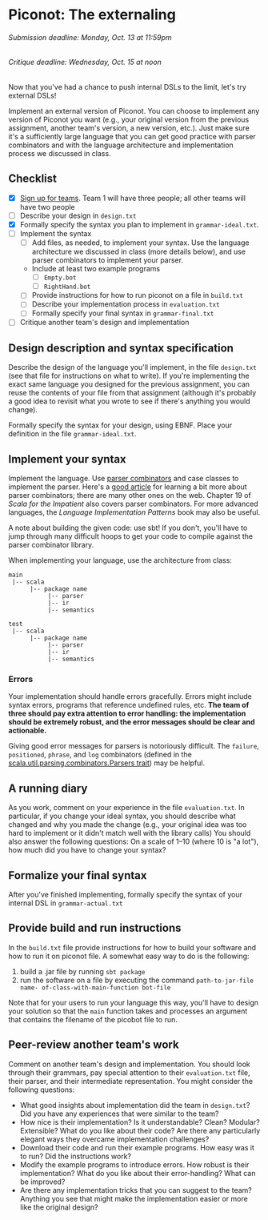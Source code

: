 [Teams]: https://github.com/hmc-cs111-fall2014/piconot-external/wiki/Team-sign-ups
[API]: http://www.cs.hmc.edu/cs111/picolib/index.html#package
[ParserCombinatorResource]: http://bitwalker.org/blog/2013/08/10/learn-by-example-scala-parser-combinators/
[ParserCombinatorAPI]: http://www.scala-lang.org/files/archive/api/2.11.2/scala-parser-combinators/#package

# Piconot: The externaling
###### _Submission deadline: Monday, Oct. 13 at 11:59pm_
###### _Critique deadline: Wednesday, Oct. 15 at noon_

Now that you've had a chance to push internal DSLs to the limit, let's try
external DSLs!

Implement an external version of Piconot. You can choose to implement any
version of Piconot you want (e.g., your original version from the previous
assignment, another team's version, a new version, etc.). Just make sure it's a
sufficiently large language that you can get good practice with parser
combinators and with the language architecture and implementation process we
discussed in class.

## Checklist
 - [x] [Sign up for teams][Teams]. Team 1 will have three people; all other 
    teams will have two people
 - [ ] Describe your design in `design.txt` 
 - [x] Formally specify the syntax you plan to implement in `grammar-ideal.txt`.
 - [ ] Implement the syntax
     - [ ] Add files, as needed, to implement your syntax. Use the language
     architecture we discussed in class (more details below), and use parser
     combinators to implement your parser.
     - Include at least two example programs
       - [ ] `Empty.bot`
       - [ ] `RightHand.bot`
     - [ ] Provide instructions for how to run piconot on a file in `build.txt`
     - [ ] Describe your implementation process in `evaluation.txt`
     - [ ] Formally specify your final syntax in `grammar-final.txt`
  - [ ] Critique another team's design and implementation

## Design description and syntax specification

Describe the design of the language you'll implement, in the file `design.txt`
(see that file for instructions on what to write). If you're implementing the
exact same language you designed for the previous assignment, you can reuse the
contents of your file from that assignment (although it's probably a good idea
to revisit what you wrote to see if there's anything you would change).

Formally specify the syntax for your design, using EBNF. Place your definition
in the file `grammar-ideal.txt`. 

## Implement your syntax

Implement the language. Use [parser combinators][ParserCombinatorAPI] and case
classes to implement the parser. Here's a [good article][ParserCombinatorResource] 
for learning a bit more about parser
combinators; there are many other ones on the web. Chapter 19 of _Scala for the
Impatient_ also covers parser combinators. For more advanced languages, the
_Language Implementation Patterns_ book may also be useful.

A note about building the given code: use sbt! If you don't, you'll have to jump
through many difficult hoops to get your code to compile against the parser
combinator library.

When implementing your language, use the architecture from class:

```
main 
 |-- scala
      |-- package name
           |-- parser
           |-- ir
           |-- semantics

test 
 |-- scala
      |-- package name
           |-- parser
           |-- ir
           |-- semantics
```

### Errors

Your implementation should handle errors gracefully. Errors might include syntax
errors, programs that reference undefined rules, etc. **The team of three should
pay extra attention to error handling: the implementation should be extremely
robust, and the error messages should be clear and actionable.**

Giving good error messages for parsers is notoriously difficult. The `failure`, 
`positioned`, `phrase`, and `log` combinators (defined in the 
[scala.util.parsing.combinators.Parsers trait](http://www.scala-lang.org/files/archive/api/2.11.2/scala-parser-combinators/#scala.util.parsing.combinator.Parsers)) may be helpful.

## A running diary

As you work, comment on your experience in the file `evaluation.txt`. In
particular, if you change your ideal syntax, you should describe what
changed and why you made the change (e.g., your original idea was too hard to
implement or it didn't match well with the library calls) You should also answer
the following questions: On a scale of 1–10 (where 10 is "a lot"), how much did
you have to change your syntax? 

## Formalize your final syntax

After you've finished implementing, formally specify the syntax of your internal
DSL in `grammar-actual.txt`

## Provide build and run instructions

In the `build.txt` file provide instructions for how to build your software and
how to run it on piconot file. A somewhat easy way to do is the following:

  1. build a .jar file by running `sbt package`
  2. run the software on a file by executing the command `path-to-jar-file name-
  of-class-with-main-function bot-file`

Note that for your users to run your language this way, you'll have to design
your solution so that the `main` function takes and processes an argument that
contains the filename of the picobot file to run.

## Peer-review another team's work

Comment on another team's design and implementation. You should look through
their grammars, pay special attention to their `evaluation.txt` file, their
parser, and their intermediate representation. You might consider the following
questions:

  - What good insights about implementation did the team in `design.txt`? Did
  you have any experiences that were similar to the team?
  - How nice is their implementation? Is it understandable? Clean? Modular?
  Extensible? What do you like about their code? Are there any particularly
  elegant ways they overcame implementation challenges?
  - Download their code and run their example programs. How easy was it to run? 
  Did the instructions work?
  - Modify the example programs to introduce errors. How robust is their
  implementation? What do you like about their error-handling? What can be improved?
  - Are there any implementation tricks that you can suggest to the team?
  Anything you see that might make the implementation easier or more like the
  original design?
